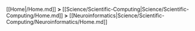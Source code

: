 [[Home|/Home.md]] **>** [[Science/Scientific-Computing|Science/Scientific-Computing/Home.md]] **>** [[Neuroinformatics|Science/Scientific-Computing/Neuroinformatics/Home.md]]
